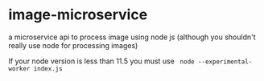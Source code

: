 # image-microservice
a microservice api to process image using node js (although you shouldn't really use node for processing images)

If your node version is less than 11.5 you must use ` node --experimental-worker index.js`
